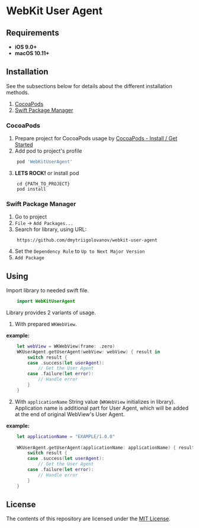 # WebKit User Agent

## Requirements

* **iOS 9.0+**
* **macOS 10.11+**

## Installation

See the subsections below for details about the different installation methods.
1. [CocoaPods](#cocoapods)
2. [Swift Package Manager](#swift-package-manager)

### CocoaPods

1. Prepare project for CocoaPods usage by [CocoaPods - Install / Get Started](https://cocoapods.org)
2. Add pod to project's profile
```ruby
    pod 'WebKitUserAgent'
```
3. **LETS ROCK!** or install pod
```console
    cd {PATH_TO_PROJECT}
    pod install
```


### Swift Package Manager

1. Go to project
2. `File` → `Add Packages...`
3. Search for library, using URL: 
```
    https://github.com/dmytriigolovanov/webkit-user-agent
```
4. Set the `Dependency Rule` to `Up to Next Major Version`
5. `Add Package`

## Using

Import library to needed swift file.

```swift
    import WebKitUserAgent
```

Library provides 2 variants of usage.
1. With prepared `WKWebView`.

**example:**

```swift
    let webView = WKWebView(frame: .zero)
    WKUserAgent.getUserAgent(webView: webView) { result in 
        switch result {
        case .success(let userAgent):
            // Get the User Agent
        case .failure(let error):
            // Handle error
        }
    }
```

2. With `applicationName` String value (`WKWebView` initializes in library). 
Application name is additional part for User Agent, which will be added at the end of original WebView's User Agent.

**example:**
```swift
    let applicationName = "EXAMPLE/1.0.0"
    
    WKUserAgent.getUserAgent(applicationName: applicationName) { result in 
        switch result {
        case .success(let userAgent):
            // Get the User Agent
        case .failure(let error):
            // Handle error
        }
    }
```


## License

The contents of this repository are licensed under the
[MIT License](https://github.com/dmytriigolovanov/webkit-user-agent/blob/main/LICENSE).
